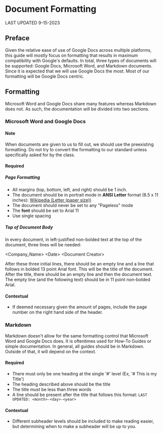 # Document Formatting

LAST UPDATED 9-15-2023

## Preface

Given the relative ease of use of Google Docs across multiple platforms, this guide will mostly focus on formatting that results in maximum compatibility with Google's defaults. In total, three types of documents will be supported: Google Docs, Microsoft Word, and Markdown documents. Since it is expected that we will use Google Docs the most. Most of our formatting will be Google Docs centric.

## Formatting

Microsoft Word and Google Docs share many features whereas Markdown does not. As such, the documentation will be divided into two sections.

### Microsoft Word and Google Docs

#### Note
When documents are given to us to fill out, we should use the preexisting formatting. Do not try to convert the formatting to our standard unless specifically asked for by the class.

#### Required

##### Page Formatting

- All margins (top, bottom, left, and right) should be 1 inch.
- The document should be in portrait mode in **ANSI Letter** format (8.5 x 11 inches): [Wikipedia (Letter (paper size))](https://en.wikipedia.org/wiki/Letter_%28paper_size%29)
- The document should never be set to any "Pageless" mode
- The **font** should be set to Arial 11
- Use single spacing

##### Top of Document Body

In every document, in left-justified non-bolded text at the top of the document, three lines will be needed:

\<Company_Name\>
\<Date\>
\<Document Creator\>

After these three initial lines, there should be an empty line and a line that follows in bolded 13 point Arial font. This will be the title of the document. After the title, there should be an empty line and then the document text. The empty line (and the following text) should be in 11 point non-bolded Arial.

#### Contextual

- If deemed necessary given the amount of pages, include the page number on the right hand side of the header.

### Markdown

Markdown doesn't allow for the same formatting control that Microsoft Word and Google Docs does. It is oftentimes used for How-To Guides or simple documentation. In general, all guides should be in Markdown. Outside of that, it will depend on the context.

#### Required

- There must only be one heading at the single '#' level (Ex, '# This is my Title')
- The heading described above should be the title
- The title must be less than three words
- A line should be present after the title that follows this format: `LAST UPDATED: <month>-<day>-<year>`

#### Contextual

- Different subheader levels should be included to make reading easier, but determining when to make a subheader will be up to you.
